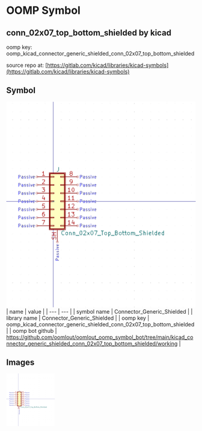 # OOMP Symbol  
## conn_02x07_top_bottom_shielded  by kicad  
  
oomp key: oomp_kicad_connector_generic_shielded_conn_02x07_top_bottom_shielded  
  
source repo at: [https://gitlab.com/kicad/libraries/kicad-symbols](https://gitlab.com/kicad/libraries/kicad-symbols)  
## Symbol  
  
[![working.png](working_600.png)](working.png)  
| name | value | 
| --- | --- | 
| symbol name | Connector_Generic_Shielded | 
| library name | Connector_Generic_Shielded | 
| oomp key | oomp_kicad_connector_generic_shielded_conn_02x07_top_bottom_shielded | 
| oomp bot github | https://github.com/oomlout/oomlout_oomp_symbol_bot/tree/main/kicad_connector_generic_shielded_conn_02x07_top_bottom_shielded/working | 
## Images  
  
[![working.png](working_140.png)](working.png)  
